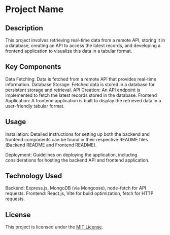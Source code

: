 # Project Name

## Description

This project involves retrieving real-time data from a remote API, storing it in a database, creating an API to access the latest records, and
developing a frontend application to visualize this data in a tabular format.

## Key Components

Data Fetching: Data is fetched from a remote API that provides real-time information.
Database Storage: Fetched data is stored in a database for persistent storage and retrieval.
API Creation: An API endpoint is implemented to fetch the latest records stored in the database.
Frontend Application: A frontend application is built to display the retrieved data in a user-friendly tabular format.




## Usage

Installation: Detailed instructions for setting up both the backend and frontend components can be found in their respective README files (Backend README and Frontend README).

Deployment: Guidelines on deploying the application, including considerations for hosting the backend API and frontend application.



## Technology Used

Backend: Express.js, MongoDB (via Mongoose), node-fetch for API requests.
Frontend: React.js, Vite for build optimization, fetch for HTTP requests.



## License

This project is licensed under the [MIT License](LICENSE).

